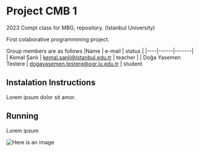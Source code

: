 # Project CMB 1
2023 Compt class for MBG, repository. (Istanbul University)

 First colaborative programmming project.

 Group members are as follows
 |Name | e-mail | status |
 |----|------|-------|
 | Kemal Şanlı | kemal.sanli@istanbul.edu.tr | teacher |
 | Doğa Yasemen Testere | dogayasemen.testere@ogr.iu.edu.tr | student

## Instalation Instructions
  Lorem ipsum dolor sit amor.

## Running
  Lorem ipsum
  
 ![Here is an image](https://www.trio.dev/hubfs/project-management.webp)

 
